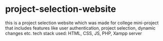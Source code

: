 # project-selection-website
this is a project selection website which was made for college mini-project that includes features like user authentication, project selection, dynamic changes etc.
tech stack used: HTML, CSS, JS, PHP, Xampp server
